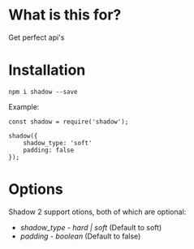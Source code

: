 # What is this for?

Get perfect api's

# Installation
`npm i shadow --save`

Example:
```
const shadow = require('shadow');

shadow({
    shadow_type: 'soft'
    padding: false
});
```

# Options

Shadow 2 support otions, both of which are optional:

* *shadow_type* - _hard | soft_ (Default to soft)
* *padding* - _boolean_ (Default to false)